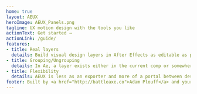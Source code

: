 ```yaml
---
home: true
layout: AEUX
heroImage: AEUX_Panels.png
tagline: UX motion design with the tools you like
actionText: Get started →
actionLink: /guide/
features:
- title: Real layers
  details: Build visual design layers in After Effects as editable as possible with shape and text layers. Images will be exported and built as files when needed –even from Figma in the browser.
- title: Grouping/Ungrouping
  details: In Ae, a layer exists either in the current comp or somewhere else –which is very different from the grouping in most design apps. It is now possible to group and ungroup precomped layers.
- title: Flexibility
  details: AEUX is less as an exporter and more of a portal between design and motion. Transfer what you need instead of organizing hundreds of layers before even setting a keyframe.
footer: Built by <a href="http://battleaxe.co">Adam Plouff</a> and your friends at <a href="https://wearesumux.appspot.com/">Google motion design</a>
---
```

